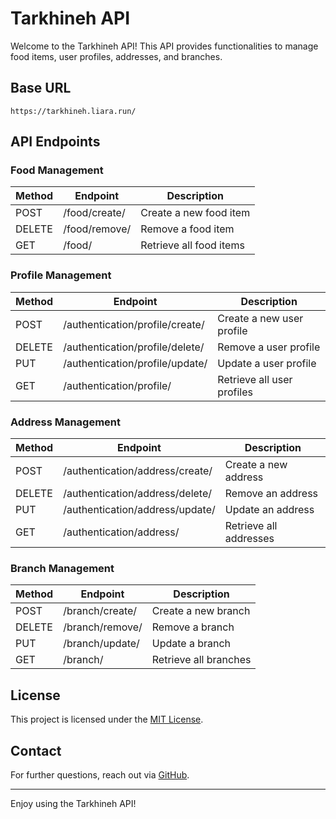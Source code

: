 # Tarkhineh API

Welcome to the Tarkhineh API! This API provides functionalities to manage food items, user profiles, addresses, and branches.

## Base URL

```
https://tarkhineh.liara.run/
```

## API Endpoints

### Food Management

| Method | Endpoint         | Description           |
|--------|------------------|-----------------------|
| POST   | /food/create/    | Create a new food item |
| DELETE | /food/remove/    | Remove a food item     |
| GET    | /food/           | Retrieve all food items |

### Profile Management

| Method | Endpoint                                | Description                       |
|--------|-----------------------------------------|-----------------------------------|
| POST   | /authentication/profile/create/         | Create a new user profile         |
| DELETE | /authentication/profile/delete/         | Remove a user profile             |
| PUT    | /authentication/profile/update/         | Update a user profile             |
| GET    | /authentication/profile/                | Retrieve all user profiles        |

### Address Management

| Method | Endpoint                                | Description                       |
|--------|-----------------------------------------|-----------------------------------|
| POST   | /authentication/address/create/         | Create a new address              |
| DELETE | /authentication/address/delete/         | Remove an address                 |
| PUT    | /authentication/address/update/         | Update an address                 |
| GET    | /authentication/address/                | Retrieve all addresses            |

### Branch Management

| Method | Endpoint         | Description           |
|--------|------------------|-----------------------|
| POST   | /branch/create/  | Create a new branch   |
| DELETE | /branch/remove/  | Remove a branch       |
| PUT    | /branch/update/  | Update a branch       |
| GET    | /branch/         | Retrieve all branches |

## License

This project is licensed under the [MIT License](https://opensource.org/licenses/MIT).

## Contact

For further questions, reach out via [GitHub](https://github.com/rezadrakhshan).

---

Enjoy using the Tarkhineh API!
